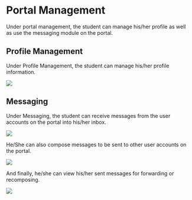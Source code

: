# Portal Management

Under portal management, the student can manage his/her profile as well as use the messaging module on the portal.

## Profile Management

Under Profile Management, the student can manage his/her profile information.

![](/images/student-profile.png)

## Messaging

Under Messaging, the student can receive messages from the user accounts on the portal into his/her inbox.

![](/images/admin-inbox.png)

He/She can also compose messages to be sent to other user accounts on the portal.

![](/images/admin-compose.png)

And finally, he/she can view his/her sent messages for forwarding or recomposing.

![](/images/admin-sent.png)
